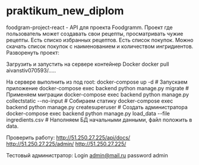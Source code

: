# praktikum_new_diplom
foodgram-project-react - API для проекта Foodgramm. Проект где пользователь может создавать свои рецепты, просматривать чужие рецепты. Есть списко избранных рецептов. Есть список покупок. Можно скачать список покупок с наименованием и количеством ингридиентов.
Разворенуть проект:

Загрузить и запустить на сервере контейнер Docker docker pull aivanstiv070593/.....

На сервере выполнить из под root:
docker-compose up -d # Запускаем приложение
docker-compose exec backend python manage.py migrate # Применяем миграции
docker-compose exec backend python manage.py collectstatic --no-input # Собираем статику
docker-compose exec backend python manage.py createsuperuser # Создать администратора
docker-compose exec backend python manage.py load_data --file ingredients.csv # Наполняем БД начальными данными, файл положить в data.


Проверить работу: 
http://51.250.27.225/api/docs/
http://51.250.27.225/admin/ 
http://51.250.27.225/ 

Тестовый администратор:
Login admin@mail.ru
password admin
